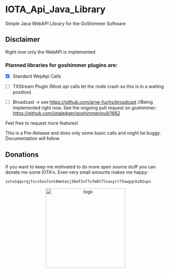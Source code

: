 # IOTA_Api_Java_Library
Simple Java WebAPI Library for the GoShimmer Software

## Disclaimer
Right now only the WebAPI is implemented

### Planned libraries for goshimmer plugins are:
- [X] Standard WepApi Calls

- [ ] TXStream Plugin (Most api calls let the node crash so this is in a waiting position)

- [ ] Broadcast -> see https://github.com/arne-fuchs/broadcast //Being implemented right now. See the ongoing pull request on goshimmer: https://github.com/iotaledger/goshimmer/pull/1662

Feel free to request more features!

This is a Pre-Release and does only some basic calls and might be buggy.
Documentation will follow.

## Donations
If you want to keep me motivated to do more open source stuff you can donate me some IOTA's. Even very small amounts makes me happy:

```
iota1qqvrqjfscx5ax7vnt8mmtmzj30af3xf7zfm8t7lnaxyrt73awgqckz02upv
```
<p align="center">
  <img src="https://paesserver.de/img/qr.png?raw=true" width="250" title="logo">
</p>
